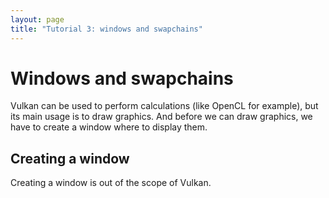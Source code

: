```yaml
---
layout: page
title: "Tutorial 3: windows and swapchains"
---
```


# Windows and swapchains

Vulkan can be used to perform calculations (like OpenCL for example), but its main usage is to
draw graphics. And before we can draw graphics, we have to create a window where to display
them.

## Creating a window

Creating a window is out of the scope of Vulkan.
